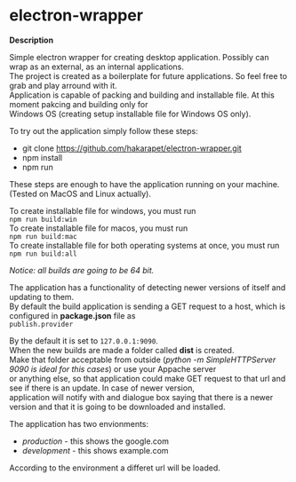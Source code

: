 # electron-wrapper

**Description**

Simple electron wrapper for creating desktop application.
Possibly can wrap as an external, as an internal applications.\
The project is created as a boilerplate for future applications.
So feel free to grab and play arround with it.\
Application is capable of packing and building and installable file.
At this moment pakcing and building only for\
Windows OS (creating setup installable file for Windows OS only).

To try out the application simply follow these steps:
- git clone https://github.com/hakarapet/electron-wrapper.git
- npm install
- npm run

These steps are enough to have the application running on your machine. (Tested on MacOS and Linux actually).

To create installable file for windows, you must run\
`npm run build:win`\
To create installable file for macos, you must run\
`npm run build:mac`\
To create installable file for both operating systems at once, you must run\
`npm run build:all`

_Notice: all builds are going to be 64 bit._

The application has a functionality of detecting newer versions of itself and updating to them.\
By default the build application is sending a GET request to a host, which is configured in __package.json__ file as\
`publish.provider`

By the default it is set to `127.0.0.1:9090`.\
When the new builds are made a folder called __dist__ is created.\
Make that folder acceptable from outside (_python -m SimpleHTTPServer 9090 is ideal for this cases_) or use your Appache server\
or anything else, so that application could make GET request to that url and see if there is an update. In case of newer version,\
application will notify with and dialogue box saying that there is a newer version and that it is going to be downloaded and installed.

The application has two envionments:
- *production* - this shows the google.com
- *development* - this shows example.com

According to the environment a differet url will be loaded.

